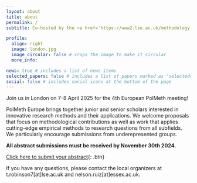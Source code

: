 ```yaml
---
layout: about
title: about
permalink: /
subtitle: Co-hosted by the <a href='https://www2.lse.ac.uk/methodology'>London School of Economics and Political Science (LSE)</a> and <a href="https://www.essex.ac.uk/departments/government">University of Essex</a>.

profile:
  align: right
  image: london.jpg
  image_circular: false # crops the image to make it circular
  more_info:  

news: true # includes a list of news items
selected_papers: false # includes a list of papers marked as "selected={true}"
social: false # includes social icons at the bottom of the page
---
```


Join us in London on 7-8 April 2025 for the 4th European PolMeth meeting!

PolMeth Europe brings together junior and senior scholars interested in innovative research methods and their applications. We welcome proposals that focus on methodological contributions as well as work that applies cutting-edge empirical methods to research questions from all subfields. We particularly encourage submissions from underepresented groups. 

**All abstract submissions must be received by November 30th 2024.**

<!-- <button name="submit" onclick="a href=https://forms.office.com/e/qzn3QL9qY5">Click here to submit your abstract</button> -->

[Click here to submit your abstract](https://forms.office.com/e/qzn3QL9qY5){: .btn}

If you have any questions, please contact the local organizers at t.robinson7[at]lse.ac.uk and nelson.ruiz[at]essex.ac.uk. 
